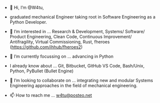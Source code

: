 - 👋 Hi, I’m @W4tu,

- graduated mechanical Engineer taking root in Software Engineering as a Python Developer.

- 👀 I’m interested in ...
  Research & Development, 
  Systems/ Software/ Product Engineering,
  Clean Code,
  Continuous Improvement/ Antifragility,
  Virtual Commissioning,
  Rust,
  fheroes (https://github.com/ihhub/fheroes2)

- 🌱 I’m currently focussing on ...
  advancing in Python
    
- I already know about ... 
  Git, Bitbucket, GitHub
  VS Code,
  Bash/Unix,
  Python,
  PyBullet (Bullet Engine)
  
- 💞️ I’m looking to collaborate on ...
  integrating new and modular Systems Engineering approaches in the field of mechanical engineering.
  
- 📫 How to reach me ...
  w4tu@posteo.net

<!---
W4tu/W4tu is a ✨ special ✨ repository because its `README.md` (this file) appears on your GitHub profile.
You can click the Preview link to take a look at your changes.
--->
